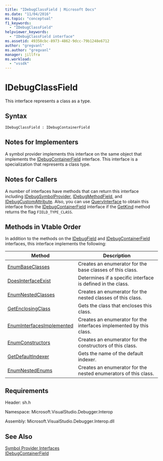 ```yaml
---
title: "IDebugClassField | Microsoft Docs"
ms.date: "11/04/2016"
ms.topic: "conceptual"
f1_keywords: 
  - "IDebugClassField"
helpviewer_keywords: 
  - "IDebugClassField interface"
ms.assetid: 49358cbc-8973-4862-9dcc-79b1248e6712
author: "gregvanl"
ms.author: "gregvanl"
manager: jillfra
ms.workload: 
  - "vssdk"
---
```

# IDebugClassField
This interface represents a class as a type.  
  
## Syntax  
  
```  
IDebugClassField : IDebugContainerField  
```  
  
## Notes for Implementers  
 A symbol provider implements this interface on the same object that implements the [IDebugContainerField](../../../extensibility/debugger/reference/idebugcontainerfield.md) interface. This interface is a specialization that represents a class type.  
  
## Notes for Callers  
 A number of interfaces have methods that can return this interface including [IDebugSymbolProvider](../../../extensibility/debugger/reference/idebugsymbolprovider.md), [IDebugMethodField](../../../extensibility/debugger/reference/idebugmethodfield.md), and [IDebugCustomAttribute](../../../extensibility/debugger/reference/idebugcustomattribute.md). Also, you can use [QueryInterface](/cpp/atl/queryinterface) to obtain this interface from the [IDebugContainerField](../../../extensibility/debugger/reference/idebugcontainerfield.md) interface if the [GetKind](../../../extensibility/debugger/reference/idebugfield-getkind.md) method returns the flag `FIELD_TYPE_CLASS`.  
  
## Methods in Vtable Order  
 In addition to the methods on the [IDebugField](../../../extensibility/debugger/reference/idebugfield.md) and [IDebugContainerField](../../../extensibility/debugger/reference/idebugcontainerfield.md) interfaces, this interface implements the following:  
  
|Method|Description|  
|------------|-----------------|  
|[EnumBaseClasses](../../../extensibility/debugger/reference/idebugclassfield-enumbaseclasses.md)|Creates an enumerator for the base classes of this class.|  
|[DoesInterfaceExist](../../../extensibility/debugger/reference/idebugclassfield-doesinterfaceexist.md)|Determines if a specific interface is defined in the class.|  
|[EnumNestedClasses](../../../extensibility/debugger/reference/idebugclassfield-enumnestedclasses.md)|Creates an enumerator for the nested classes of this class.|  
|[GetEnclosingClass](../../../extensibility/debugger/reference/idebugclassfield-getenclosingclass.md)|Gets the class that encloses this class.|  
|[EnumInterfacesImplemented](../../../extensibility/debugger/reference/idebugclassfield-enuminterfacesimplemented.md)|Creates an enumerator for the interfaces implemented by this class.|  
|[EnumConstructors](../../../extensibility/debugger/reference/idebugclassfield-enumconstructors.md)|Creates an enumerator for the constructors of this class.|  
|[GetDefaultIndexer](../../../extensibility/debugger/reference/idebugclassfield-getdefaultindexer.md)|Gets the name of the default indexer.|  
|[EnumNestedEnums](../../../extensibility/debugger/reference/idebugclassfield-enumnestedenums.md)|Creates an enumerator for the nested enumerators of this class.|  
  
## Requirements  
 Header: sh.h  
  
 Namespace: Microsoft.VisualStudio.Debugger.Interop  
  
 Assembly: Microsoft.VisualStudio.Debugger.Interop.dll  
  
## See Also  
 [Symbol Provider Interfaces](../../../extensibility/debugger/reference/symbol-provider-interfaces.md)   
 [IDebugContainerField](../../../extensibility/debugger/reference/idebugcontainerfield.md)